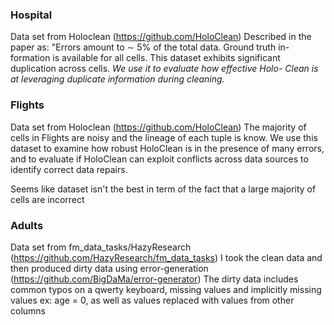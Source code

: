 

### Hospital

Data set from Holoclean (https://github.com/HoloClean)
Described in the paper as: "Errors amount to ∼ 5% of the total data. Ground truth in-
formation is available for all cells. This dataset exhibits significant
duplication across cells. *We use it to evaluate how effective Holo-
Clean is at leveraging duplicate information during cleaning.*


### Flights

Data set from Holoclean (https://github.com/HoloClean)
The majority of cells in Flights are noisy and the lineage of each tuple
is know. We use this dataset to examine how robust HoloClean is
in the presence of many errors, and to evaluate if HoloClean can
exploit conflicts across data sources to identify correct data repairs.

Seems like dataset isn't the best in term of the fact that a large majority of cells are incorrect

### Adults

Data set from fm_data_tasks/HazyResearch (https://github.com/HazyResearch/fm_data_tasks)
I took the clean data and then produced dirty data using error-generation (https://github.com/BigDaMa/error-generator)
The dirty data includes common typos on a qwerty keyboard, missing values and implicitly missing values
ex: age = 0, as well as values replaced with values from other columns